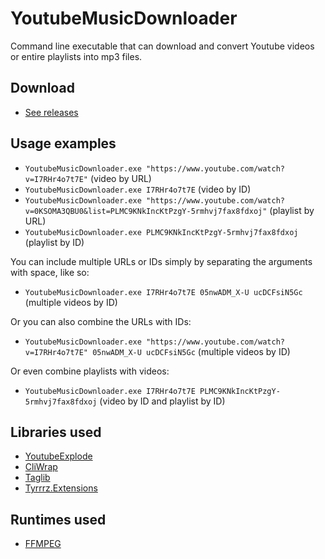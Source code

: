 # YoutubeMusicDownloader

Command line executable that can download and convert Youtube videos or entire playlists into mp3 files.

## Download

- [See releases](https://github.com/Tyrrrz/YoutubeMusicDownloader/releases)

## Usage examples

- `YoutubeMusicDownloader.exe "https://www.youtube.com/watch?v=I7RHr4o7t7E"` (video by URL)
- `YoutubeMusicDownloader.exe I7RHr4o7t7E` (video by ID)
- `YoutubeMusicDownloader.exe "https://www.youtube.com/watch?v=0KSOMA3QBU0&list=PLMC9KNkIncKtPzgY-5rmhvj7fax8fdxoj"` (playlist by URL)
- `YoutubeMusicDownloader.exe PLMC9KNkIncKtPzgY-5rmhvj7fax8fdxoj` (playlist by ID)

You can include multiple URLs or IDs simply by separating the arguments with space, like so:

- `YoutubeMusicDownloader.exe I7RHr4o7t7E 05nwADM_X-U ucDCFsiN5Gc` (multiple videos by ID)

Or you can also combine the URLs with IDs:

- `YoutubeMusicDownloader.exe "https://www.youtube.com/watch?v=I7RHr4o7t7E" 05nwADM_X-U ucDCFsiN5Gc` (multiple videos by ID)

Or even combine playlists with videos:

- `YoutubeMusicDownloader.exe I7RHr4o7t7E PLMC9KNkIncKtPzgY-5rmhvj7fax8fdxoj` (video by ID and playlist by ID)

## Libraries used

- [YoutubeExplode](https://github.com/Tyrrrz/YoutubeExplode)
- [CliWrap](https://github.com/Tyrrrz/CliWrap)
- [Taglib](https://github.com/mono/taglib-sharp)
- [Tyrrrz.Extensions](https://github.com/Tyrrrz/Extensions)

## Runtimes used

- [FFMPEG](https://ffmpeg.org)
